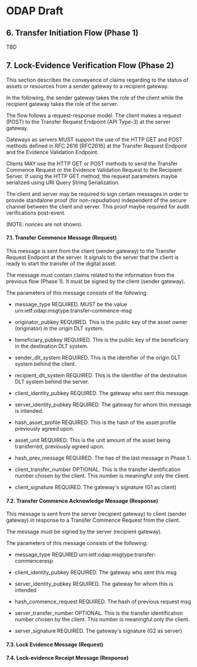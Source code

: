 # ODAP Draft


## 6. Transfer Initiation Flow (Phase 1) 
TBD



## 7. Lock-Evidence Verification Flow (Phase 2)

This section describes the conveyance of claims regarding to the status of assets or resources from a sender gateway to a recipient gateway.

In the following, the sender gateway takes the role of the client while the recipient gateway takes the role of the server.

The flow follows a request-response model. The client makes a request (POST) to the Transfer Request Endpoint (API Type-3) at the server gateway.

Gateways as servers MUST support the use of the HTTP GET and POST methods defined in RFC 2616 [RFC2616] at the Transfer Request Endpoint and the Evidence Validation Endpoint.
  
Clients MAY use the HTTP GET or POST methods to send the Transfer Commence Request or the Evidence Validation Request to the Recipient Server.	If using the HTTP GET method, the request parameters maybe serialized using URI Query String Serialization.

The client and server may be required to sign certain messages in order to provide standalone proof (for non-repudiation) independent of the secure channel between the client and server.	This proof maybe required for audit verifications post-event.

(NOTE: nonces are not shown).

#### 7.1. Transfer Commence Message (Request)

This message is sent from the client (sender gateway) to the Transfer Request Endpoint at the server.	It signals to the server that the client is ready to start the transfer of the digital asset.

The message must contain claims related to the information from the previous flow (Phase 1).	It must be signed by the client (sender gateway).

The parameters of this message consists of the following:

- message_type REQUIRED.	MUST be the value urn:ietf:odap:msgtype:transfer-commence-msg

- originator_pubkey REQUIRED.	This is the public key of the asset owner (originator) in the origin DLT system.

- beneficiary_pubkey REQUIRED.	This is the public key of the beneficiary in the destination DLT system.

- sender_dlt_system REQUIRED.	This is the identifier of the origin DLT system behind the client.

- recipient_dlt_system REQUIRED.	This is the identifier of the destination DLT system behind the server.

- client_identity_pubkey REQUIRED. The gateway who sent this message.

- server_identity_pubkey REQUIRED. The gateway for whom this message is intended.

- hash_asset_profile REQUIRED.	This is the hash of the asset profile previously agreed upon.

- asset_unit REQUIRED.	This is the unit amount of the asset being transferred, previously agreed upon.

- hash_prev_message REQUIRED. The has of the last message in Phase 1.

- client_transfer_number OPTIONAL.	This is the transfer identification number chosen by the client.	This number is meaningful only the client.

- client_signature REQUIRED. The gateway's signature (G1 as client)


#### 7.2. Transfer Commence Acknowledge Message (Response)

This message is sent from the server (recipient gateway) to client (sender gateway) in response to a Transfer Commence Request from the client.

The message must be signed by the server (recipient gateway). 

The parameters of this message consists of the following:

- message_type REQUIRED urn:ietf:odap:msgtype:transfer-commenceresp

- client_identity_pubkey REQUIRED. The gateway who sent this msg

- server_identity_pubkey REQUIRED. The gateway for whom this is intended

- hash_commence_request REQUIRED. The hash of previous request msg

- server_transfer_number OPTIONAL.	This is the transfer identification number chosen by the client.	This number is meaningful only the client.

- server_signature REQUIRED. The gateway's signature (G2 as server)



#### 7.3. Lock Evidence Message (Request)

#### 7.4. Lock-evidence Receipt Message (Response)





